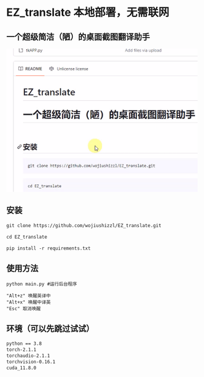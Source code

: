 # EZ_translate 本地部署，无需联网
## 一个超级简洁（陋）的桌面截图翻译助手

![DEMO.gif](https://raw.githubusercontent.com/wojiushizzl/EZ_translate/master/demo.gif)

## 安装
```
git clone https://github.com/wojiushizzl/EZ_translate.git
```
```
cd EZ_translate
```
```
pip install -r requirements.txt
```
## 使用方法
```
python main.py #运行后台程序
```

    "Alt+z" 唤醒英译中
    "Alt+x" 唤醒中译英
    "Esc" 取消唤醒

## 环境（可以先跳过试试）
```
python == 3.8 
torch-2.1.1
torchaudio-2.1.1
torchvision-0.16.1
cuda_11.8.0
```

